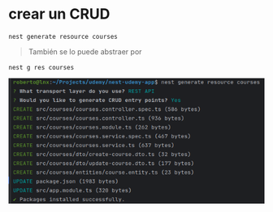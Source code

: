 # crear un CRUD
```shell
nest generate resource courses
```
> También se lo puede abstraer por 
```shell
nest g res courses
```

![img.png](docs/assets/img.png)